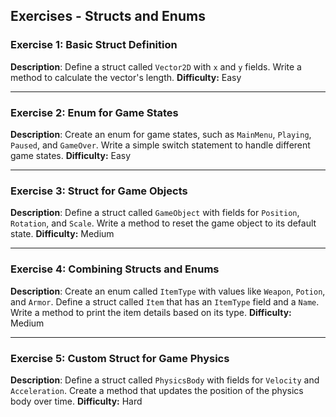 ## Exercises  - Structs and Enums

### Exercise 1: Basic Struct Definition

**Description**: Define a struct called `Vector2D` with `x` and `y` fields. Write a method to calculate the vector's length.
**Difficulty:** Easy

---

### Exercise 2: Enum for Game States

**Description**: Create an enum for game states, such as `MainMenu`, `Playing`, `Paused`, and `GameOver`. Write a simple switch statement to handle different game states.
**Difficulty:** Easy

---

### Exercise 3: Struct for Game Objects

**Description**: Define a struct called `GameObject` with fields for `Position`, `Rotation`, and `Scale`. Write a method to reset the game object to its default state.
**Difficulty:** Medium

---

### Exercise 4: Combining Structs and Enums

**Description**: Create an enum called `ItemType` with values like `Weapon`, `Potion`, and `Armor`. Define a struct called `Item` that has an `ItemType` field and a `Name`. Write a method to print the item details based on its type.
**Difficulty:** Medium

---

### Exercise 5: Custom Struct for Game Physics

**Description**: Define a struct called `PhysicsBody` with fields for `Velocity` and `Acceleration`. Create a method that updates the position of the physics body over time.
**Difficulty:** Hard